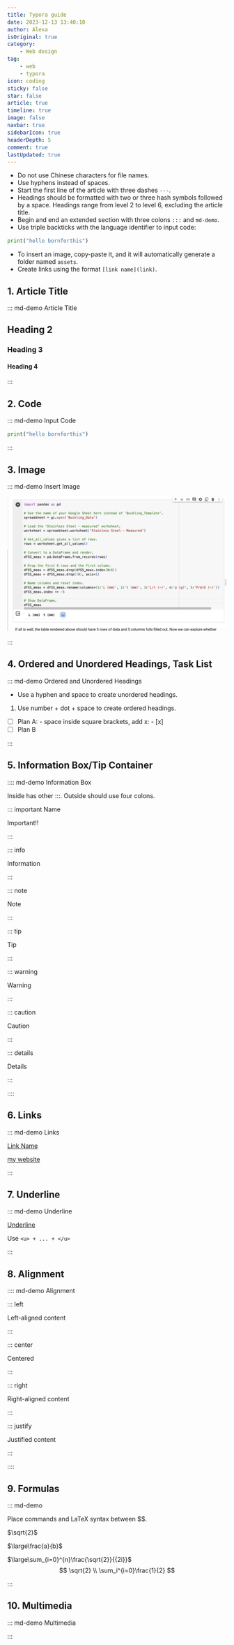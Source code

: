 ```yaml
---
title: Typora guide
date: 2023-12-13 13:40:10
author: Alexa
isOriginal: true
category: 
    - Web design
tag:
    - web
    - typora
icon: coding
sticky: false
star: false
article: true
timeline: true
image: false
navbar: true
sidebarIcon: true
headerDepth: 5
comment: true
lastUpdated: true
---
```


- Do not use Chinese characters for file names.
- Use hyphens instead of spaces.
- Start the first line of the article with three dashes `---`.
- Headings should be formatted with two or three hash symbols followed by a space. Headings range from level 2 to level 6, excluding the article title.
- Begin and end an extended section with three colons `:::` and `md-demo`.
- Use triple backticks with the language identifier to input code:

```python
print("hello bornforthis")
```

- To insert an image, copy-paste it, and it will automatically generate a folder named `assets`.
- Create links using the format `[link name](link)`.

## 1. Article Title

::: md-demo Article Title

## Heading 2

### Heading 3

#### Heading 4

:::

## 2. Code

::: md-demo Input Code

```python
print("hello bornforthis")
```

:::

## 3. Image

::: md-demo Insert Image

![image-20231222233936401](./typora-guide.assets/image-20231222233936401.png)

:::

## 4. Ordered and Unordered Headings, Task List

::: md-demo Ordered and Unordered Headings

- Use a hyphen and space to create unordered headings.
1. Use number + dot + space to create ordered headings.

- [ ] Plan A: - space inside square brackets, add x: - [x]
- [ ] Plan B

:::

## 5. Information Box/Tip Container

:::: md-demo Information Box

Inside has other :::. Outside should use four colons.

::: important Name

Important‼️

:::

::: info

Information

:::

::: note

Note

:::

::: tip

Tip

:::

::: warning

Warning

:::

::: caution

Caution

:::

::: details

Details

:::

::::

## 6. Links

::: md-demo Links

[Link Name](link)

[my website](https://axagiii.com)

:::

## 7. Underline

::: md-demo Underline

<u>Underline</u>

Use `<u> + ... + </u>`

:::

## 8. Alignment

:::: md-demo Alignment

::: left

Left-aligned content

:::

::: center

Centered

:::

::: right

Right-aligned content

:::

::: justify

Justified content

:::

::::

## 9. Formulas

::: md-demo

Place commands and LaTeX syntax between $$.

$\sqrt{2}$

$\large\frac{a}{b}$

$\large\sum_{i=0}^{n}\frac{\sqrt{2}}{{2i}}$
$$
\sqrt{2}
\\
\sum_i^{i=0}\frac{1}{2}
$$

:::

## 10. Multimedia

::: md-demo Multimedia

<AudioPlayer src="https://theme-hope-assets.vuejs.press/files/sample.mp3" />

<AudioPlayer src="/music/sample.mp3" />

<BiliBili bvid="xxxxxxx" />

<PDF url="//theme-hope-assets.vuejs.press/files/sample.pdf" />

<VidStack src="https://vp-demo.u2sb.com/video/caminandes_03_llamigos_720p.mp4" />

<YouTube id="0JJPfz5dg20" />

<PDF url="/lecture.pdf" />

<VidStack src="https://vp-demo.u2sb.com/video/caminandes_03_llamigos_720p.mp4" />

:::
